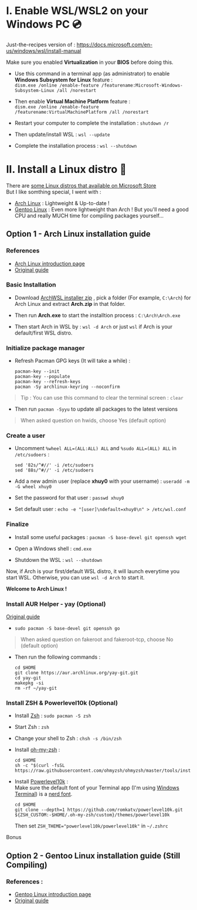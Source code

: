 # I. Enable WSL/WSL2 on your Windows PC 💿
Just-the-recipes version of : https://docs.microsoft.com/en-us/windows/wsl/install-manual

Make sure you enabled **Virtualization** in your **BIOS** before doing this.  
- Use this command in a terminal app (as administrator) to enable **Windows Subsystem for Linux** feature :  
  ```dism.exe /online /enable-feature /featurename:Microsoft-Windows-Subsystem-Linux /all /norestart```  
  
- Then enable **Virtual Machine Platform** feature :  
  ```dism.exe /online /enable-feature /featurename:VirtualMachinePlatform /all /norestart```  
  
- Restart your computer to complete the installation : ```shutdown /r```  
  
- Then update/install WSL : ```wsl --update```  
  
- Complete the installation process : ```wsl --shutdown```    

# II. Install a Linux distro 🐧
There are [some Linux distros that available on Microsoft Store](https://docs.microsoft.com/en-us/windows/wsl/install-manual#step-6---install-your-linux-distribution-of-choice)  
But I like somthing special, I went with :   
- [Arch Linux](https://github.com/xhuy0404/tech-tips/blob/main/Windows%20Subsytem%20for%20Linux/README.md#option-1---arch-linux-installation-guide) : Lightweight & Up-to-date !   
- [Gentoo Linux](https://github.com/xhuy0404/tech-tips/blob/main/Windows%20Subsystem%20for%20Linux/README.md#option-2---gentoo-linux-installation-guide) : Even more lightweight than Arch ! But you'll need a good CPU and really MUCH time for compiling packages yourself...  
  
## Option 1 - Arch Linux installation guide  
### References  
- [Arch Linux introduction page](https://wiki.archlinux.org/title/Arch_Linux)  
- [Original guide](https://gist.github.com/ld100/3376435a4bb62ca0906b0cff9de4f94b)  

### Basic Installation  
- Download [ArchWSL installer zip](https://github.com/yuk7/ArchWSL/releases/latest) , pick a folder (For example, ```C:\Arch```) for Arch Linux and extract **Arch.zip** in that folder.  
  
- Then run **Arch.exe** to start the installtion process : ```C:\Arch\Arch.exe```

- Then start Arch in WSL by : ```wsl -d Arch``` or just ```wsl``` if Arch is your default/first WSL distro.  
  
### Initialize package manager  
- Refresh Pacman GPG keys (It will take a while) :    
  ```
  pacman-key --init
  pacman-key --populate
  pacman-key --refresh-keys
  pacman -Sy archlinux-keyring --noconfirm  
  ```
> Tip : You can use this command to clear the terminal screen : ```clear```  
  
- Then run ```pacman -Syyu``` to update all packages to the latest versions  
> When asked question on hwids, choose Yes (default option)  
### Create a user  
- Uncomment ```%wheel ALL=(ALL:ALL) ALL``` and ```%sudo ALL=(ALL) ALL``` in ```/etc/sudoers``` :  
  ```  
  sed '82s/^#//' -i /etc/sudoers  
  sed '88s/^#//' -i /etc/sudoers  
  ```  
  
- Add a new admin user (replace **xhuy0** with your username) : ```useradd -m -G wheel xhuy0```  
  
- Set the password for that user : ```passwd xhuy0```  
  
- Set default user : ```echo -e "[user]\ndefault=xhuy0\n" > /etc/wsl.conf```  

### Finalize  
- Install some useful packages : ```pacman -S base-devel git openssh wget```  

- Open a Windows shell : ```cmd.exe```  
  
- Shutdown the WSL : ```wsl --shutdown```  
  
Now, if Arch is your first/default WSL distro, it will launch everytime you start WSL. Otherwise, you can use ```wsl -d Arch``` to start it.

**Welcome to Arch Linux !**  

### Install AUR Helper - yay (Optional)
[Original guide](https://www.tecmint.com/install-yay-aur-helper-in-arch-linux-and-manjaro/)  
- ```sudo pacman -S base-devel git openssh go```  
> When asked question on fakeroot and fakeroot-tcp, choose No (default option)  
- Then run the following commands :  
  ```  
  cd $HOME  
  git clone https://aur.archlinux.org/yay-git.git  
  cd yay-git  
  makepkg -si  
  rm -rf ~/yay-git  
  ```  
  
### Install ZSH & Powerlevel10k (Optional)  
- Install [Zsh](https://wiki.archlinux.org/title/zsh) : ```sudo pacman -S zsh```  

- Start Zsh : ```zsh```  

- Change your shell to Zsh : ```chsh -s /bin/zsh```  

- Install [oh-my-zsh](https://github.com/ohmyzsh/ohmyzsh) :  
  ```
  cd $HOME  
  sh -c "$(curl -fsSL https://raw.githubusercontent.com/ohmyzsh/ohmyzsh/master/tools/install.sh)"  
  ```  
  
- Install [Powerlevel10k](https://github.com/romkatv/powerlevel10k#readme) :  
  Make sure the default font of your Terminal app (I'm using [Windows Terminal](https://www.microsoft.com/en-us/p/windows-terminal/9n0dx20hk701)) is a [nerd font](https://www.nerdfonts.com/font-downloads).  
  ```  
  cd $HOME  
  git clone --depth=1 https://github.com/romkatv/powerlevel10k.git ${ZSH_CUSTOM:-$HOME/.oh-my-zsh/custom}/themes/powerlevel10k  
  ```
  Then set ```ZSH_THEME="powerlevel10k/powerlevel10k"``` in ```~/.zshrc```  
  
Bonus
  
## Option 2 - Gentoo Linux installation guide (Still Compiling)
### References :  
- [Gentoo Linux introduction page](https://wiki.gentoo.org/wiki/Handbook:AMD64/Installation/About#Welcome)  
- [Original guide](https://wiki.gentoo.org/wiki/Gentoo_in_WSL)
